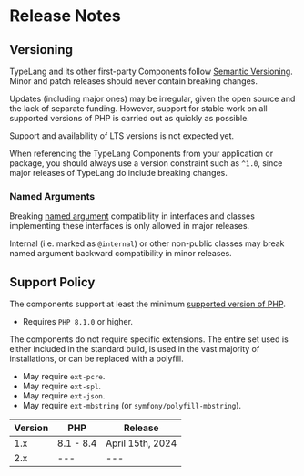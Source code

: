 # Release Notes

<show-structure for="chapter" depth="2"/>

## Versioning

TypeLang and its other first-party Components follow
[Semantic Versioning](https://semver.org/). Minor and patch releases should
never contain breaking changes.

Updates (including major ones) may be irregular, given the open source
and the lack of separate funding. However, support for stable work on all
supported versions of PHP is carried out as quickly as possible.

Support and availability of LTS versions is not expected yet.

When referencing the TypeLang Components from your application
or package, you should always use a version constraint such as `^1.0`, since
major releases of TypeLang do include breaking changes.

### Named Arguments

Breaking [named argument](https://www.php.net/manual/en/functions.arguments.php#functions.named-arguments)
compatibility in interfaces and classes implementing these interfaces
is only allowed in major releases.

Internal (i.e. marked as `@internal`) or other non-public classes may break
named argument backward compatibility in minor releases.

## Support Policy

The components support at least the minimum
[supported version of PHP](https://www.php.net/supported-versions.php).

- Requires `PHP 8.1.0` or higher.

The components do not require specific extensions. The entire set used is
either included in the standard build, is used in the vast majority of
installations, or can be replaced with a polyfill.

- May require `ext-pcre`.
- May require `ext-spl`.
- May require `ext-json`.
- May require `ext-mbstring` (or `symfony/polyfill-mbstring`).

| Version | PHP       | Release          |
|---------|-----------|------------------|
| 1.x     | 8.1 - 8.4 | April 15th, 2024 |
| 2.x     | *---*     | *---*            |